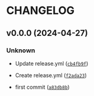 # CHANGELOG



## v0.0.0 (2024-04-27)

### Unknown

* Update release.yml ([`cb4fb9f`](https://github.com/antodima/aptorch/commit/cb4fb9f9d1a376fb3a8d064b064fd02f030cce14))

* Create release.yml ([`f2ada23`](https://github.com/antodima/aptorch/commit/f2ada238ed438ab4252dc67345beca8e7596f23f))

* first commit ([`a83db8b`](https://github.com/antodima/aptorch/commit/a83db8b81c3f812f2aef8a855bd3d332bac1a788))
